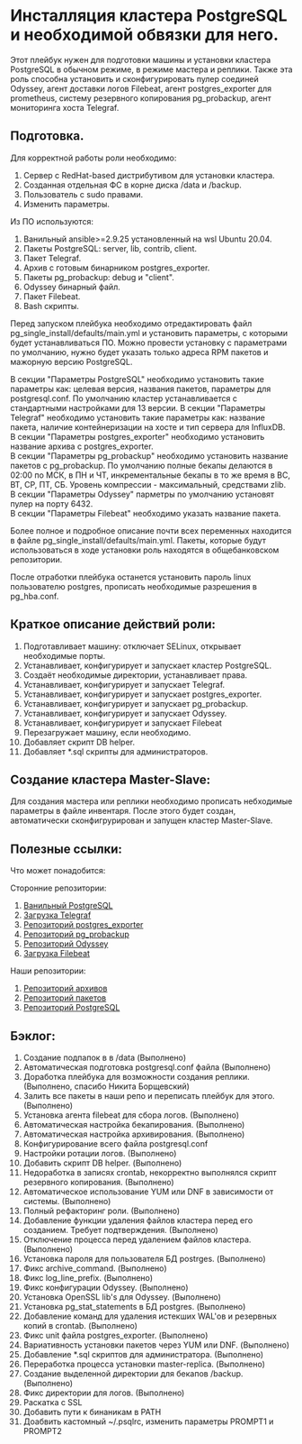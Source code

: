 Инсталляция кластера PostgreSQL и необходимой обвязки для него.
=========

Этот плейбук нужен для подготовки машины и установки кластера PostgreSQL в обычном режиме, в режиме мастера и реплики. Также эта роль способна установить и сконфигурировать пулер соединей Odyssey, агент доставки логов Filebeat, агент postgres_exporter для prometheus, систему резервного копирования pg_probackup, агент мониторинга хоста Telegraf.

Подготовка.
------------

Для корректной работы роли необходимо:
1. Сервер с RedHat-based дистрибутивом для установки кластера.
2. Созданная отдельная ФС в корне диска /data и /backup.
3. Пользователь с sudo правами.
4. Изменить параметры.

Из ПО используются:
1. Ванильный ansible>=2.9.25 установленный на wsl Ubuntu 20.04.
2. Пакеты PostgreSQL: server, lib, contrib, client.
3. Пакет Telegraf.
4. Архив с готовым бинарником postgres_exporter.
5. Пакеты pg_probackup: debug и "client".
6. Odyssey бинарный файл.
7. Пакет Filebeat.
8. Bash скрипты.

Перед запуском плейбука необходимо отредактировать файл pg_single_install/defaults/main.yml и установить параметры, с которыми будет устанавливаться ПО. Можно провести установку с параметрами по умолчанию, нужно будет указать только адреса RPM пакетов и мажорную версию PostgreSQL.  
   
В секции "Параметры PostgreSQL" необходимо установить такие параметры как: целевая версия, названия пакетов, параметры для postgresql.conf. По умолчанию кластер устанавливается с стандартными настройками для 13 версии.
В секции "Параметры Telegraf" необходимо установить такие параметры как: название пакета, наличие контейнеризации на хосте и тип сервера для InfluxDB.  
В секции "Параметры postgres_exporter" необходимо установить название архива с postgres_exporter.  
В секции "Параметры pg_probackup" необходимо установить название пакетов с pg_probackup. По умолчанию полные бекапы делаются в 02:00 по МСК, в ПН и ЧТ, инкрементальные бекапы в то же время в ВС, ВТ, СР, ПТ, СБ. Уровень компрессии - максимальный, средствами zlib.  
В секции "Параметры Odyssey" парметры по умолчанию установят пулер на порту 6432.  
В секции "Параметры Filebeat" необходимо указать название пакета.  
  
Более полное и подробное описание почти всех переменных находится в файле pg_single_install/defaults/main.yml.
Пакеты, которые будут использоваться в ходе установки роль находятся в общебанковском репозитории.
  
После отработки плейбука останется установить пароль linux пользователю postgres, прописать необходимые разрешения в pg_hba.conf.
  
Краткое описание действий роли:
------------

1. Подготавливает машину: отключает SELinux, открывает необходимые порты.
2. Устанавливает, конфигурирует и запускает кластер PostgreSQL.
3. Создаёт необходимые директории, устанавливает права.
4. Устанавливает, конфигурирует и запускает Telegraf.
5. Устанавливает, конфигурирует и запускает postgres_exporter.
6. Устанавливает, конфигурирует и запускает pg_probackup.
7. Устанавливает, конфигурирует и запускает Odyssey. 
8. Устанавливает, конфигурирует и запускает Filebeat
9. Перезагружает машину, если необходимо.
10. Добавляет скрипт DB helper.
11. Добавляет *.sql скрипты для администраторов.

Создание кластера Master-Slave:
------------

Для создания мастера или реплики необходимо прописать небходимые параметры в файле инвентаря. После этого будет создан, автоматически сконфигрурирован и запущен кластер Master-Slave. 

Полезные ссылки:
------------

Что может понадобится:

Сторонние репозитории:
1. [Ванильный PostgreSQL](https://download.postgresql.org/pub/repos/yum/)
2. [Загрузка Telegraf](https://portal.influxdata.com/downloads/)
3. [Репозиторий postgres_exporter](https://github.com/prometheus-community/postgres_exporter)
4. [Репозиторий pg_probackup](http://repo.postgrespro.ru/pg_probackup/rpm/)
5. [Репозиторий Odyssey](https://github.com/yandex/odyssey)
6. [Загрузка Filebeat](https://www.elastic.co/downloads/beats/filebeat)

Наши репозитории:
1. [Репозиторий архивов](https://binary.alfabank.ru/artifactory/generic-postgresql-materials/)
2. [Репозиторий пакетов](https://binary.alfabank.ru/artifactory/rpm-postgresql-materials/)
3. [Репозиторий PostgreSQL](http://binary.alfabank.ru/artifactory/postgresql/repos/yum/)

Бэклог:
------------

1. Создание подпапок в в /data (Выполнено)
2. Автоматическая подготовка postgresql.conf файла (Выполнено)
3. Доработка плейбука для возможности создания реплики. (Выполнено, спасибо Никита Борщевский)
4. Залить все пакеты в наши репо и переписать плейбук для этого. (Выполнено)
5. Установка агента filebeat для сбора логов. (Выполнено)
6. Автоматическая настройка бекапирования. (Выполнено)
7. Автоматическая настройка архивирования. (Выполнено)
8. Конфигурирование всего файла postgresql.conf
9. Настройки ротации логов. (Выполнено)
10. Добавить скрипт DB helper. (Выполнено)
11. Недоработка в записях crontab, некорректно выполнялся скрипт резервного копирования. (Выполнено)
12. Автоматическое использование YUM или DNF в зависимости от системы. (Выполнено)
13. Полный рефакторинг роли. (Выполнено)
14. Добавление функции удаления файлов кластера перед его созданием. Требует подтверждения. (Выполнено)
15. Отключение процесса перед удалением файлов кластера. (Выполнено)
16. Установка пароля для пользователя БД postrges. (Выполнено)
17. Фикс archive_command. (Выполнено)
18. Фикс log_line_prefix. (Выполнено)
19. Фикс конфигурации Odyssey. (Выполнено)
20. Установка OpenSSL lib's для Odyssey. (Выполнено)
21. Установка pg_stat_statements в БД postgres. (Выполнено)
22. Добавление команд для удаления истекших WAL'ов и резервных копий в crontab. (Выполнено)
23. Фикс unit файла postgres_exporter. (Выполнено)
24. Вариативность установки пакетов через YUM или DNF. (Выполнено)
25. Добавление *.sql скриптов для администратора. (Выполнено)
26. Переработка процесса установки master-replica. (Выполнено)
27. Создание выделенной директории для бекапов /backup. (Выполнено)
28. Фикс директории для логов. (Выполнено)
29. Раскатка с SSL
30. Добавить пути к бинаникам в PATH
31. Доабвить кастомный ~/.psqlrc, изменить параметры PROMPT1 и PROMPT2
